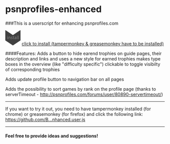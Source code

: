 # psnprofiles-enhanced
###This is a userscript for enhancing psnprofiles.com 

[install-link]: https://github.com/Barokai/psnprofiles-enhanced/raw/master/psnprofiles-enhanced.user.js
[logo]: https://github.com/Barokai/psnprofiles-enhanced/raw/master/img/install48.png (install userscript)
[![alt text][logo]][install-link]  [click to install (tampermonkey & greasemonkey have to be installed)](https://github.com/Barokai/psnprofiles-enhanced/raw/master/psnprofiles-enhanced.user.js)


####Features:
Adds a button to hide earend trophies on guide pages, their description and links and uses a new style for earned trophies
makes type boxes in the overview (like "difficulty specific") clickable to toggle visibilty of corresponding trophies

Adds update profile button to navigation bar on all pages

Adds the possibility to sort games by rank on the profile page (thanks to serverTimeout - http://psnprofiles.com/forums/user/80890-servertimeout/)

---

If you want to try it out, you need to have tampermonkey installed (for chrome) or greasemonkey (for firefox) and click the following link: https://github.com/B...nhanced.user.js

---

#### Feel free to provide ideas and suggestions!
